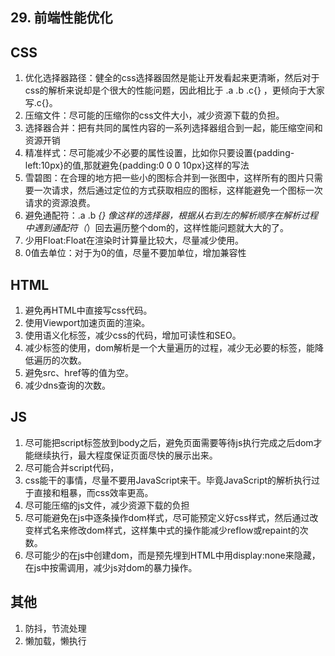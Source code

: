 ## 29. 前端性能优化

## CSS
1. 优化选择器路径：健全的css选择器固然是能让开发看起来更清晰，然后对于css的解析来说却是个很大的性能问题，因此相比于 .a .b .c{} ，更倾向于大家写.c{}。
2. 压缩文件：尽可能的压缩你的css文件大小，减少资源下载的负担。
3. 选择器合并：把有共同的属性内容的一系列选择器组合到一起，能压缩空间和资源开销
4. 精准样式：尽可能减少不必要的属性设置，比如你只要设置{padding-left:10px}的值,那就避免{padding:0 0 0 10px}这样的写法
5. 雪碧图：在合理的地方把一些小的图标合并到一张图中，这样所有的图片只需要一次请求，然后通过定位的方式获取相应的图标，这样能避免一个图标一次请求的资源浪费。
6. 避免通配符：.a .b *{} 像这样的选择器，根据从右到左的解析顺序在解析过程中遇到通配符（*）回去遍历整个dom的，这样性能问题就大大的了。
7. 少用Float:Float在渲染时计算量比较大，尽量减少使用。
8. 0值去单位：对于为0的值，尽量不要加单位，增加兼容性

## HTML
1. 避免再HTML中直接写css代码。
2. 使用Viewport加速页面的渲染。
3. 使用语义化标签，减少css的代码，增加可读性和SEO。
4. 减少标签的使用，dom解析是一个大量遍历的过程，减少无必要的标签，能降低遍历的次数。
5. 避免src、href等的值为空。
6. 减少dns查询的次数。

## JS
1. 尽可能把script标签放到body之后，避免页面需要等待js执行完成之后dom才能继续执行，最大程度保证页面尽快的展示出来。
2. 尽可能合并script代码，
3. css能干的事情，尽量不要用JavaScript来干。毕竟JavaScript的解析执行过于直接和粗暴，而css效率更高。
4. 尽可能压缩的js文件，减少资源下载的负担
5. 尽可能避免在js中逐条操作dom样式，尽可能预定义好css样式，然后通过改变样式名来修改dom样式，这样集中式的操作能减少reflow或repaint的次数。
6. 尽可能少的在js中创建dom，而是预先埋到HTML中用display:none来隐藏，在js中按需调用，减少js对dom的暴力操作。

## 其他
1. 防抖，节流处理
2. 懒加载，懒执行
